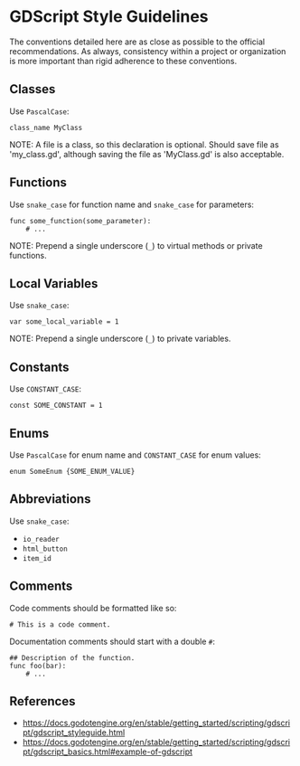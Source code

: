 # GDScript Style Guidelines
The conventions detailed here are as close as possible to the official recommendations. As always, consistency within a project or organization is more important than rigid adherence to these conventions.

## Classes
Use `PascalCase`:
```gdscript
class_name MyClass
```

NOTE: A file is a class, so this declaration is optional. Should save file as 'my_class.gd', although saving the file as 'MyClass.gd' is also acceptable.

## Functions
Use `snake_case` for function name and `snake_case` for parameters:
```gdscript
func some_function(some_parameter):
    # ...
```

NOTE: Prepend a single underscore (`_`) to virtual methods or private functions.

## Local Variables
Use `snake_case`:
```gdscript
var some_local_variable = 1
```

NOTE: Prepend a single underscore (`_`) to private variables.

## Constants
Use `CONSTANT_CASE`:
```gdscript
const SOME_CONSTANT = 1
```

## Enums
Use `PascalCase` for enum name and `CONSTANT_CASE` for enum values:
```gdscript
enum SomeEnum {SOME_ENUM_VALUE}
```

## Abbreviations
Use `snake_case`:
- `io_reader`
- `html_button`
- `item_id`

## Comments
Code comments should be formatted like so:
```gdscript
# This is a code comment.
```

Documentation comments should start with a double `#`:
```gdscript
## Description of the function.
func foo(bar):
    # ...
```

## References
- https://docs.godotengine.org/en/stable/getting_started/scripting/gdscript/gdscript_styleguide.html
- https://docs.godotengine.org/en/stable/getting_started/scripting/gdscript/gdscript_basics.html#example-of-gdscript